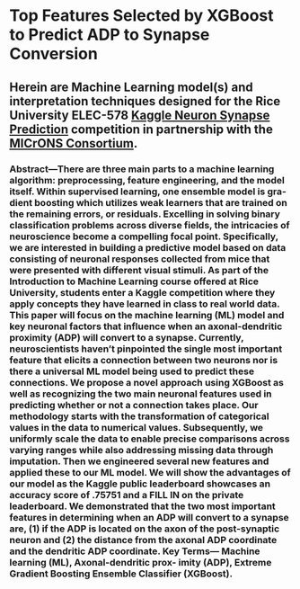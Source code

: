 # Top Features Selected by XGBoost to Predict ADP to Synapse Conversion
## Herein are Machine Learning model(s) and interpretation techniques designed for the Rice University ELEC-578 [Kaggle Neuron Synapse Prediction](https://www.kaggle.com/t/c0f648f10def4a72a8e6358f12751c4a) competition in partnership with the [MICrONS Consortium](https://www.microns-explorer.org/cortical-mm3).

### Abstract—There are three main parts to a machine learning algorithm: preprocessing, feature engineering, and the model itself. Within supervised learning, one ensemble model is gra- dient boosting which utilizes weak learners that are trained on the remaining errors, or residuals. Excelling in solving binary classification problems across diverse fields, the intricacies of neuroscience become a compelling focal point. Specifically, we are interested in building a predictive model based on data consisting of neuronal responses collected from mice that were presented with different visual stimuli. As part of the Introduction to Machine Learning course offered at Rice University, students enter a Kaggle competition where they apply concepts they have learned in class to real world data. This paper will focus on the machine learning (ML) model and key neuronal factors that influence when an axonal-dendritic proximity (ADP) will convert to a synapse. Currently, neuroscientists haven’t pinpointed the single most important feature that elicits a connection between two neurons nor is there a universal ML model being used to predict these connections. We propose a novel approach using XGBoost as well as recognizing the two main neuronal features used in predicting whether or not a connection takes place. Our methodology starts with the transformation of categorical values in the data to numerical values. Subsequently, we uniformly scale the data to enable precise comparisons across varying ranges while also addressing missing data through imputation. Then we engineered several new features and applied these to our ML model. We will show the advantages of our model as the Kaggle public leaderboard showcases an accuracy score of .75751 and a FILL IN on the private leaderboard. We demonstrated that the two most important features in determining when an ADP will convert to a synapse are, (1) if the ADP is located on the axon of the post-synaptic neuron and (2) the distance from the axonal ADP coordinate and the dendritic ADP coordinate. Key Terms— Machine learning (ML), Axonal-dendritic prox- imity (ADP), Extreme Gradient Boosting Ensemble Classifier (XGBoost).
